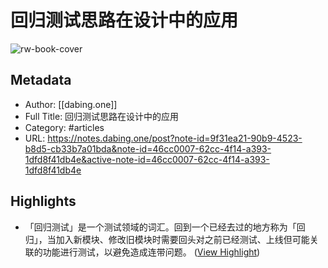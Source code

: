 # 回归测试思路在设计中的应用

![rw-book-cover](https://readwise-assets.s3.amazonaws.com/static/images/article3.5c705a01b476.png)

## Metadata
- Author: [[dabing.one]]
- Full Title: 回归测试思路在设计中的应用
- Category: #articles
- URL: https://notes.dabing.one/post?note-id=9f31ea21-90b9-4523-b8d5-cb33b7a01bda&note-id=46cc0007-62cc-4f14-a393-1dfd8f41db4e&active-note-id=46cc0007-62cc-4f14-a393-1dfd8f41db4e

## Highlights
- 「回归测试」是一个测试领域的词汇。回到一个已经去过的地方称为「回归」，当加入新模块、修改旧模块时需要回头对之前已经测试、上线但可能关联的功能进行测试，以避免造成连带问题。 ([View Highlight](https://read.readwise.io/read/01hexczkpbej92q928h3626v2g))
